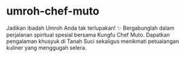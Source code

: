 # umroh-chef-muto
Jadikan ibadah Umroh Anda tak terlupakan! ✨ Bergabunglah dalam perjalanan spiritual spesial bersama Kungfu Chef Muto. Dapatkan pengalaman khusyuk di Tanah Suci sekaligus menikmati petualangan kuliner yang menggugah selera.
